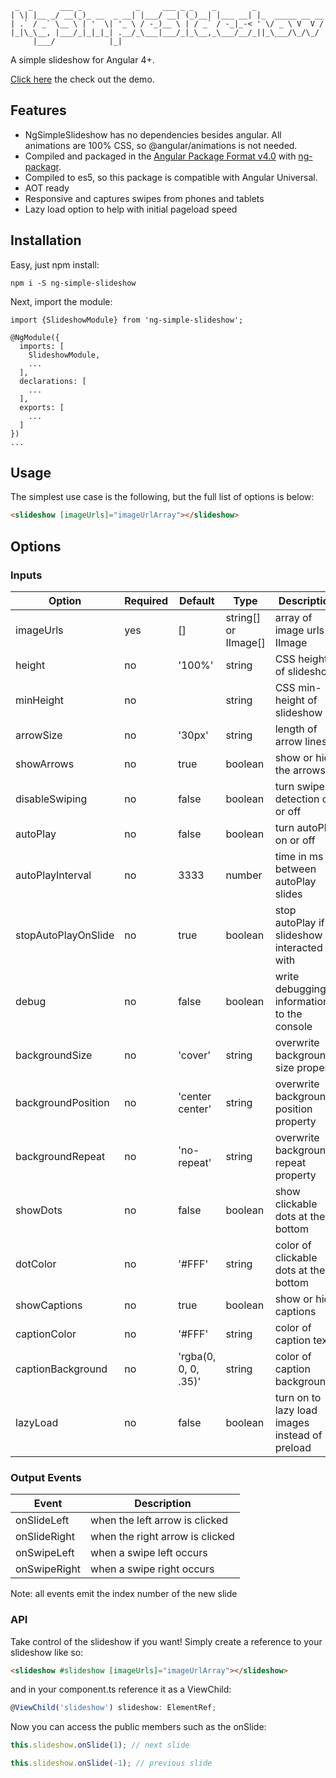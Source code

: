 ```prettier
 _  _      ___ _            _     ___ _ _    _        _
| \| |__ _/ __(_)_ __  _ __| |___/ __| (_)__| |___ __| |_  _____ __ __
| .` / _` \__ \ | '  \| '_ \ / -_)__ \ | / _` / -_|_-< ' \/ _ \ V  V /
|_|\_\__, |___/_|_|_|_| .__/_\___|___/_|_\__,_\___/__/_||_\___/\_/\_/
     |___/            |_|
```

A simple slideshow for Angular 4+.

[Click here](https://ng-simple-slideshow.firebaseapp.com) the check out the demo.

## Features

* NgSimpleSlideshow has no dependencies besides angular. All animations are 100% CSS, so @angular/animations is not needed.
* Compiled and packaged in the [Angular Package Format v4.0](https://docs.google.com/document/d/1CZC2rcpxffTDfRDs6p1cfbmKNLA6x5O-NtkJglDaBVs/preview) with [ng-packagr](https://github.com/dherges/ng-packagr).
* Compiled to es5, so this package is compatible with Angular Universal.
* AOT ready
* Responsive and captures swipes from phones and tablets
* Lazy load option to help with initial pageload speed

## Installation

Easy, just npm install:

```shell
npm i -S ng-simple-slideshow
```

Next, import the module:

```
import {SlideshowModule} from 'ng-simple-slideshow';

@NgModule({
  imports: [
    SlideshowModule,
    ...
  ],
  declarations: [
    ...
  ],
  exports: [
    ...
  ]
})
...
```

## Usage

The simplest use case is the following, but the full list of options is below:

```html
<slideshow [imageUrls]="imageUrlArray"></slideshow>
```

## Options

### Inputs

| Option              | Required | Default              | Type                 | Description                                    |
| ------------------- | -------- | -------------------- | -------------------- | ---------------------------------------------- |
| imageUrls           | yes      | []                   | string[] or IImage[] | array of image urls or IImage                  |
| height              | no       | '100%'               | string               | CSS height of slideshow                        |
| minHeight           | no       |                      | string               | CSS min-height of slideshow                    |
| arrowSize           | no       | '30px'               | string               | length of arrow lines                          |
| showArrows          | no       | true                 | boolean              | show or hide the arrows                        |
| disableSwiping      | no       | false                | boolean              | turn swipe detection on or off                 |
| autoPlay            | no       | false                | boolean              | turn autoPlay on or off                        |
| autoPlayInterval    | no       | 3333                 | number               | time in ms between autoPlay slides             |
| stopAutoPlayOnSlide | no       | true                 | boolean              | stop autoPlay if slideshow is interacted with  |
| debug               | no       | false                | boolean              | write debugging information to the console     |
| backgroundSize      | no       | 'cover'              | string               | overwrite background-size property             |
| backgroundPosition  | no       | 'center center'      | string               | overwrite background-position property         |
| backgroundRepeat    | no       | 'no-repeat'          | string               | overwrite background-repeat property           |
| showDots            | no       | false                | boolean              | show clickable dots at the bottom              |
| dotColor            | no       | '#FFF'               | string               | color of clickable dots at the bottom          |
| showCaptions        | no       | true                 | boolean              | show or hide captions                          |
| captionColor        | no       | '#FFF'               | string               | color of caption text                          |
| captionBackground   | no       | 'rgba(0, 0, 0, .35)' | string               | color of caption background                    |
| lazyLoad            | no       | false                | boolean              | turn on to lazy load images instead of preload |

### Output Events

| Event        | Description                     |
| ------------ | ------------------------------- |
| onSlideLeft  | when the left arrow is clicked  |
| onSlideRight | when the right arrow is clicked |
| onSwipeLeft  | when a swipe left occurs        |
| onSwipeRight | when a swipe right occurs       |

Note: all events emit the index number of the new slide

### API

Take control of the slideshow if you want! Simply create a reference to your slideshow like so:

```html
<slideshow #slideshow [imageUrls]="imageUrlArray"></slideshow>
```

and in your component.ts reference it as a ViewChild:

```typescript
@ViewChild('slideshow') slideshow: ElementRef;
```

Now you can access the public members such as the onSlide:

```typescript
this.slideshow.onSlide(1); // next slide
```

```typescript
this.slideshow.onSlide(-1); // previous slide
```
